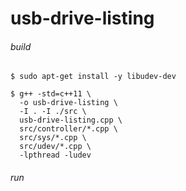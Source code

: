 # usb-drive-listing

###### build

```shell script
$ sudo apt-get install -y libudev-dev

$ g++ -std=c++11 \
  -o usb-drive-listing \
  -I . -I ./src \
  usb-drive-listing.cpp \
  src/controller/*.cpp \
  src/sys/*.cpp \
  src/udev/*.cpp \
  -lpthread -ludev
```

###### run

```shell script
```